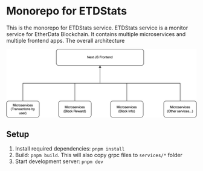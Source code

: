 # Monorepo for ETDStats

This is the monorepo for ETDStats service. ETDStats service is a monitor service
for EtherData Blockchain. It contains multiple microservices and multiple frontend apps. 
The overall architecture 

![arch](./images/arch.png)


## Setup

1. Install required dependencies: `pnpm install`
2. Build: `pnpm build`. This will also copy grpc files to `services/*` folder
3. Start development server: `pnpm dev`
